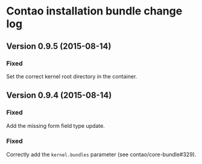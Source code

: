 Contao installation bundle change log
=====================================

Version 0.9.5 (2015-08-14)
--------------------------

### Fixed
Set the correct kernel root directory in the container.


Version 0.9.4 (2015-08-14)
--------------------------

### Fixed
Add the missing form field type update.

### Fixed
Correctly add the `kernel.bundles` parameter (see contao/core-bundle#329).
